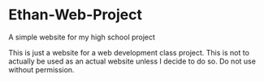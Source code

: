 # Ethan-Web-Project
A simple website for my high school project

This is just a website for a web development class project. This is not to actually be used as an actual website unless I decide to do so. Do not use without permission.
